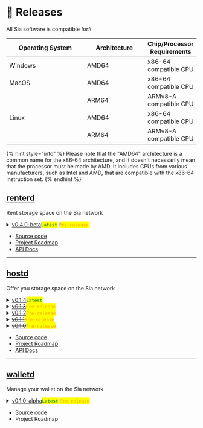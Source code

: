 # 🚧 Releases

All Sia software is compatible for:\


<table><thead><tr><th width="284">Operating System</th><th width="183">Architecture</th><th>Chip/Processor Requirements</th></tr></thead><tbody><tr><td>Windows </td><td>AMD64</td><td>x86-64 compatible CPU</td></tr><tr><td>MacOS </td><td>AMD64</td><td>x86-64 compatible CPU</td></tr><tr><td></td><td>ARM64</td><td>ARMv8-A compatible CPU</td></tr><tr><td>Linux </td><td>AMD64</td><td>x86-64 compatible CPU</td></tr><tr><td></td><td>ARM64</td><td>ARMv8-A compatible CPU</td></tr></tbody></table>

{% hint style="info" %}
Please note that the "AMD64" architecture is a common name for the x86-64 architecture, and it doesn't necessarily mean that the processor must be made by AMD. It includes CPUs from various manufacturers, such as Intel and AMD, that are compatible with the x86-64 instruction set.
{% endhint %}

## [renterd](broken-reference)

Rent storage space on the Sia network

<details>

<summary><a href="https://github.com/SiaFoundation/renterd/releases/tag/v0.4.0-beta">v0.4.0-beta</a><mark style="color:green;"><code>Latest</code></mark> <mark style="color:orange;"><code>Pre-release</code></mark></summary>



**Last week**

</details>

* [Source code](https://github.com/SiaFoundation/renterd)
* [Project Roadmap](https://github.com/orgs/SiaFoundation/projects/3)
* [API Docs](https://api.sia.tech/renterd)

***

## [hostd](broken-reference)

Offer you storage space on the Sia network

<details>

<summary><a href="https://github.com/SiaFoundation/hostd/releases/tag/v0.1.4">v0.1.4</a><mark style="color:green;"><code>Latest</code></mark></summary>

`v0.1.4` focuses on enhancing performance, efficiency, and user experience. It introduces a cache for contract sector roots to improve contract lookup speeds, optimizes metrics monitoring with a shorter interval, and increases sector batch size for faster volume operations. The contract lifecycle is adjusted for better alignment with blockchain status, and database transaction retries are improved with backoff and jitter mechanisms.&#x20;

Removed unnecessary components therefore streamlining the system. The fixes address various issues, including metric calculations, volume removal, and integration concerns.&#x20;

Overall, the latest version aims to boost system efficiency, reliability, and user interactions while refining existing features and addressing identified issues.

La**st week**

[**Download**](https://sia.tech/software/hostd)

</details>

<details>

<summary><a href="https://github.com/SiaFoundation/hostd/releases/tag/v0.1.3"><del>v0.1.3</del></a><mark style="color:orange;"><code>Pre-release</code></mark></summary>



**2 weeks ago**

</details>

<details>

<summary><a href="https://github.com/SiaFoundation/hostd/releases/tag/v0.1.2"><del>v0.1.2</del></a><mark style="color:orange;"><code>Pre-release</code></mark></summary>



**Last Month**

</details>

<details>

<summary><a href="https://github.com/SiaFoundation/hostd/releases/tag/v0.1.1"><del>v0.1.1</del></a><mark style="color:orange;"><code>Pre-release</code></mark></summary>



**July 16th 2023**

</details>

<details>

<summary><a href="https://github.com/SiaFoundation/hostd/releases/tag/v0.1.0"><del>v0.1.0</del></a><mark style="color:orange;"><code>Pre-release</code></mark></summary>



**June 27th 2023**

</details>

* [Source code](https://github.com/SiaFoundation/hostd)
* [Project Roadmap](https://github.com/orgs/SiaFoundation/projects/3/views/1)
* [API Doc](https://api.sia.tech/hostd)[s](https://api.sia.tech/hostd)

***

## [walletd](https://github.com/SiaFoundation/walletd)

Manage your wallet on the Sia network

<details>

<summary><a href="https://github.com/SiaFoundation/walletd/releases/tag/v0.1.0-alpha">v0.1.0-alpha</a><mark style="color:green;"><code>Latest</code></mark> <mark style="color:orange;"><code>Pre-release</code></mark></summary>



**July 1st 2023**

</details>

* [Source code](https://github.com/SiaFoundation/walletd)
* Project Roadmap
